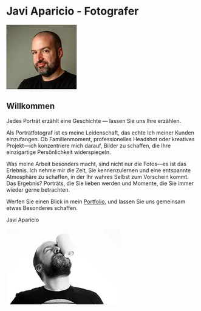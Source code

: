 <h1>Javi Aparicio - Fotografer</h1>

<div>
<img src="assets/images/about/001.webp" alt="Javi Aparicio, a professional portrait photographer in Bern, Switzerland" width="185" height="169" class="about-image" loading="lazy"/>
</div>

<div class="aboutme">
    <h2>Willkommen</h2>
    <p>Jedes Porträt erzählt eine Geschichte — lassen Sie uns Ihre erzählen.</p>
    <p>Als Porträtfotograf ist es meine Leidenschaft, das echte Ich meiner Kunden einzufangen. Ob Familienmoment, professionelles Headshot oder kreatives Projekt—ich konzentriere mich darauf, Bilder zu schaffen, die Ihre einzigartige Persönlichkeit widerspiegeln.</p>
    <p>Was meine Arbeit besonders macht, sind nicht nur die Fotos—es ist das Erlebnis. Ich nehme mir die Zeit, Sie kennenzulernen und eine entspannte Atmosphäre zu schaffen, in der Ihr wahres Selbst zum Vorschein kommt. Das Ergebnis? Porträts, die Sie lieben werden und Momente, die Sie immer wieder gerne betrachten.</p>
    <p>Werfen Sie einen Blick in mein <a href="/de/portraits/">Portfolio</a>, und lassen Sie uns gemeinsam etwas Besonderes schaffen.</p>
    <p>Javi Aparicio</p>
</div>
<div>
<img src="assets/images/about/015.webp" alt="Javi Aparicio, a professional portrait photographer in Bern, Switzerland" width="300" height="200" class="about-image" loading="lazy"/>
</div>
